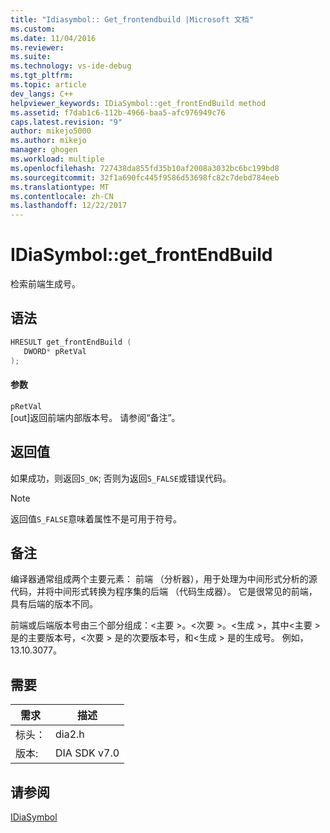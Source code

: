 ```yaml
---
title: "Idiasymbol:: Get_frontendbuild |Microsoft 文档"
ms.custom: 
ms.date: 11/04/2016
ms.reviewer: 
ms.suite: 
ms.technology: vs-ide-debug
ms.tgt_pltfrm: 
ms.topic: article
dev_langs: C++
helpviewer_keywords: IDiaSymbol::get_frontEndBuild method
ms.assetid: f7dab1c6-112b-4966-baa5-afc976949c76
caps.latest.revision: "9"
author: mikejo5000
ms.author: mikejo
manager: ghogen
ms.workload: multiple
ms.openlocfilehash: 727438da855fd35b10af2008a3032bc6bc199bd8
ms.sourcegitcommit: 32f1a690fc445f9586d53698fc82c7debd784eeb
ms.translationtype: MT
ms.contentlocale: zh-CN
ms.lasthandoff: 12/22/2017
---
```

# <a name="idiasymbolgetfrontendbuild"></a>IDiaSymbol::get_frontEndBuild
检索前端生成号。  
  
## <a name="syntax"></a>语法  
  
```C++  
HRESULT get_frontEndBuild (   
   DWORD* pRetVal  
);  
```  
  
#### <a name="parameters"></a>参数  
 `pRetVal`  
 [out]返回前端内部版本号。 请参阅“备注”。  
  
## <a name="return-value"></a>返回值  
 如果成功，则返回`S_OK`; 否则为返回`S_FALSE`或错误代码。  
  
> [!NOTE]
>  返回值`S_FALSE`意味着属性不是可用于符号。  
  
## <a name="remarks"></a>备注  
 编译器通常组成两个主要元素： 前端 （分析器），用于处理为中间形式分析的源代码，并将中间形式转换为程序集的后端 （代码生成器）。 它是很常见的前端，具有后端的版本不同。  
  
 前端或后端版本号由三个部分组成：\<主要 >。\<次要 >。\<生成 >，其中\<主要 > 是的主要版本号，\<次要 > 是的次要版本号，和\<生成 > 是的生成号。 例如，13.10.3077。  
  
## <a name="requirements"></a>需要  
  
|需求|描述|  
|-----------------|-----------------|  
|标头：|dia2.h|  
|版本:|DIA SDK v7.0|  
  
## <a name="see-also"></a>请参阅  
 [IDiaSymbol](../../debugger/debug-interface-access/idiasymbol.md)